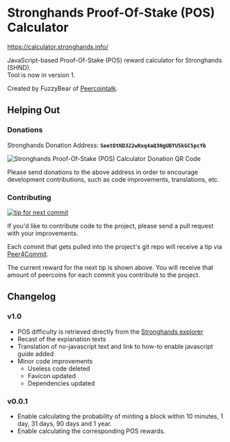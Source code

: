 Stronghands Proof-Of-Stake (POS) Calculator
===

https://calculator.stronghands.info/

JavaScript-based Proof-Of-Stake (POS) reward calculator for Stronghands (SHND).<br>Tool is now in version 1.

Created by FuzzyBear of [Peercointalk](http://peercointalk.org/).

## Helping Out

### Donations

Stronghands Donation Address: **```SeetDtND322wNxq4aQ3NgUBYU5kGC5pcYb```**

![Stronghands Proof-Of-Stake (POS) Calculator Donation QR Code](http://peer4commit.com/projects/5/qrcode.svg "Donate stronghands to this project")

Please send donations to the above address in order to encourage development contributions, such as code improvements, translations, etc.

### Contributing

[![tip for next commit](http://peer4commit.com/projects/5.svg)](http://peer4commit.com/projects/5)

If you'd like to contribute code to the project, please send a pull request with your improvements.

Each commit that gets pulled into the project's git repo will receive a tip via [Peer4Commit](http://peer4commit.com/).

The current reward for the next tip is shown above. You will receive that amount of peercoins for each commit you contribute to the project.

## Changelog

### v1.0

* POS difficulty is retrieved directly from the [Stronghands explorer](https://explorer.stronghands.info/)
* Recast of the explanation texts
* Translation of no-javascript text and link to how-to enable javascript guide added
* Minor code improvements
    * Useless code deleted
    * Favicon updated
    * Dependencies updated

### v0.0.1

* Enable calculating the probability of minting a block within 10 minutes, 1 day, 31 days, 90 days and 1 year.
* Enable calculating the corresponding POS rewards.
